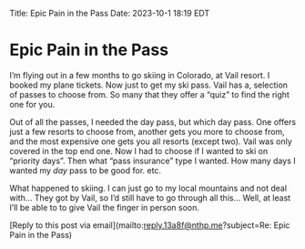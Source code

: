 Title: Epic Pain in the Pass
Date: 2023-10-1 18:19 EDT

# Epic Pain in the Pass

I’m flying out in a few months to go skiing in Colorado, at Vail resort. I booked my plane tickets. Now just to get my ski pass. Vail has a, selection of passes to choose from. So many that they offer a “quiz” to find the right one for you. 

Out of all the passes, I needed the day pass, but which day pass. One offers just a few resorts to choose from, another gets you more to choose from, and the most expensive one gets you all resorts (except two). Vail was only covered in the top end one. Now I had to choose if I wanted to ski on “priority days”. Then what “pass insurance” type I wanted. How many days I wanted my *day* pass to be good for. etc.

What happened to skiing. I can just go to my local mountains and not deal with… They got by Vail, so I’d still have to go through all this… Well, at least I’ll be able to to give Vail the finger in person soon. 

[Reply to this post via email](mailto:reply.13a8f@nthp.me?subject=Re: Epic Pain in the Pass)